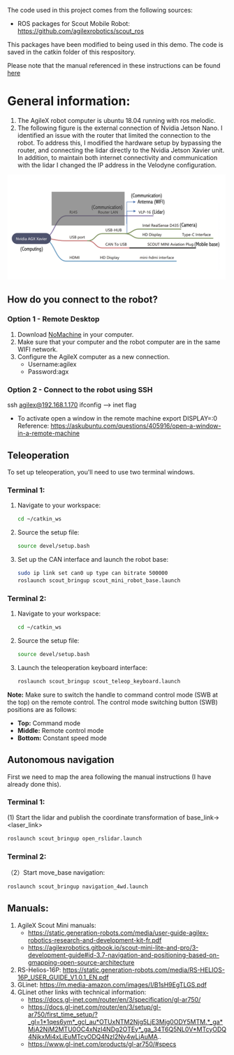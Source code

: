 The code used in this project comes from the following sources:
 
 - ROS packages for Scout Mobile Robot: 
 https://github.com/agilexrobotics/scout_ros

 This packages have been modified to being used in this demo. The code is saved in the catkin folder of this respository.

Please note that the manual referenced in these instructions can be found [here](Documentation/user-guide-agilex-robotics-research-and-development-kit-fr.pdf)



# General information: 
1. The AgileX robot computer is ubuntu 18.04 running with ros melodic.
2. The following figure is the external connection of Nvidia Jetson Nano. I identified an issue with the router that
limited the connection to the robot. To address this, I modified the hardware setup by bypassing the router, and connecting
the lidar directly to the Nvidia Jetson Xavier unit. In addition, to maintain both internet connectivity and communication
with the lidar I changed the IP address in the Velodyne configuration.

<img src="HardwareArchitecture.png" width="500" />


## How do you connect to the robot?

### Option 1 - Remote Desktop
1. Download [NoMachine](https://www.nomachine.com/es) in your computer.
2. Make sure that your computer and the robot computer are in the same WIFI network.
3. Configure the AgileX computer as a new connection.
     - Username:agilex
     - Password:agx
  
### Option 2 - Connect to the robot using SSH
ssh agilex@192.168.1.170
ifconfig --> inet flag
- To activate open a window in the remote machine export DISPLAY=:0
Reference: https://askubuntu.com/questions/405916/open-a-window-in-a-remote-machine

## Teleoperation

To set up teleoperation, you'll need to use two terminal windows.

### Terminal 1:
1. Navigate to your workspace:
   ```bash
   cd ~/catkin_ws
   ```
2. Source the setup file:
   ```bash
   source devel/setup.bash
   ```
3. Set up the CAN interface and launch the robot base:
   ```bash
   sudo ip link set can0 up type can bitrate 500000
   roslaunch scout_bringup scout_mini_robot_base.launch
   ```

### Terminal 2:
1. Navigate to your workspace:
   ```bash
   cd ~/catkin_ws
   ```
2. Source the setup file:
   ```bash
   source devel/setup.bash
   ```
3. Launch the teleoperation keyboard interface:
   ```bash
   roslaunch scout_bringup scout_teleop_keyboard.launch
   ```

**Note:** Make sure to switch the handle to command control mode (SWB at the top) on the remote control. The control mode switching button (SWB) positions are as follows:
- **Top:** Command mode
- **Middle:** Remote control mode
- **Bottom:** Constant speed mode


## Autonomous navigation

First we need to map the area following the manual instructions (I have already done this).

### Terminal 1:
(1) Start the lidar and publish the coordinate transformation of base_link-><laser_link>
```bash
roslaunch scout_bringup open_rslidar.launch
```
### Terminal 2:
（2）Start move_base navigation:
```bash
roslaunch scout_bringup navigation_4wd.launch
```


## Manuals:
1. AgileX Scout Mini manuals:
   - https://static.generation-robots.com/media/user-guide-agilex-robotics-research-and-development-kit-fr.pdf
   - https://agilexrobotics.gitbook.io/scout-mini-lite-and-pro/3-development-guide#id-3.7-navigation-and-positioning-based-on-gmapping-open-source-architecture
2. RS-Helios-16P: https://static.generation-robots.com/media/RS-HELIOS-16P_USER_GUIDE_V1.0.1_EN.pdf
3. GLinet: https://m.media-amazon.com/images/I/B1sH9EgTLGS.pdf
4. GLinet other links with technical information: 
   - https://docs.gl-inet.com/router/en/3/specification/gl-ar750/
   - https://docs.gl-inet.com/router/en/3/setup/gl-ar750/first_time_setup/?_gl=1*1qes6ym*_gcl_au*OTUxNTM2Njg5LjE3Mjg0ODY5MTM.*_ga*MjA2NjM2MTU0OC4xNzI4NDg2OTEy*_ga_34T6Q5NL0V*MTcyODQ4NjkxMi4xLjEuMTcyODQ4NzI2Ny4wLjAuMA..
   - https://www.gl-inet.com/products/gl-ar750/#specs


